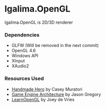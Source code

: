 # Igalima.OpenGL

Igalima.OpenGL is 2D/3D renderer 

### Dependencies

- GLFW (Will be removed in the next commit)
- OpenGL 4.6
- Windows API
- XInput
- XAudio2

### Resources Used

- [Handmade Hero](https://handmadehero.org/) by Casey Muratori
- [Game Engine Architecture](https://www.gameenginebook.com/) by Jason Gregory
- [LearnOpenGL](https://learnopengl.com/) by Joey de Vries